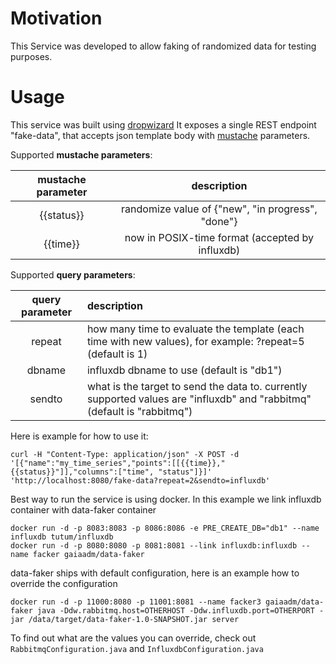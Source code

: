 Motivation
==========

This Service was developed to allow faking of randomized data for testing purposes.

Usage
=====

This service was built using [dropwizard](https://dropwizard.github.io/dropwizard/index.html)
It exposes a single REST endpoint "fake-data", that accepts json template body with [mustache](https://github.com/spullara/mustache.java) parameters.

Supported __mustache parameters__:

| mustache parameter  | description |
| :-------------: | :-------------: |
| {{status}}  | randomize value of {"new", "in progress", "done"}  |
| {{time}}  | now in POSIX-time format (accepted by influxdb)   |

Supported __query parameters__:

| query parameter  | description |
| :-------------: | :------------- |
| repeat  | how many time to evaluate the template (each time with new values), for example: ?repeat=5 (default is 1) |
| dbname  | influxdb dbname to use (default is "db1") |
| sendto  | what is the target to send the data to. currently supported values are "influxdb" and "rabbitmq" (default is "rabbitmq") |

Here is example for how to use it:
```HTTP
curl -H "Content-Type: application/json" -X POST -d '[{"name":"my_time_series","points":[[{{time}},"{{status}}"]],"columns":["time", "status"]}]' 'http://localhost:8080/fake-data?repeat=2&sendto=influxdb'
```

Best way to run the service is using docker. In this example we link influxdb container with data-faker container
```
docker run -d -p 8083:8083 -p 8086:8086 -e PRE_CREATE_DB="db1" --name influxdb tutum/influxdb
docker run -d -p 8080:8080 -p 8081:8081 --link influxdb:influxdb --name facker gaiaadm/data-faker
```

data-faker ships with default configuration, here is an example how to override the configuration
```
docker run -d -p 11000:8080 -p 11001:8081 --name facker3 gaiaadm/data-faker java -Ddw.rabbitmq.host=OTHERHOST -Ddw.influxdb.port=OTHERPORT -jar /data/target/data-faker-1.0-SNAPSHOT.jar server 
```
To find out what are the values you can override, check out ```RabbitmqConfiguration.java``` and ```InfluxdbConfiguration.java```
